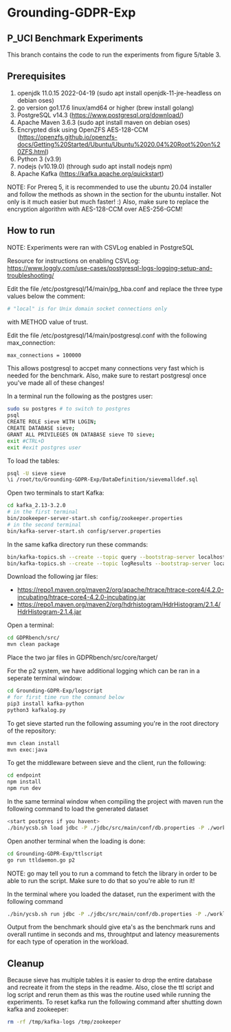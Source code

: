 # Grounding-GDPR-Exp

## P_UCI Benchmark Experiments
This branch contains the code to run the experiments from figure 5/table 3. 

## Prerequisites
1. openjdk 11.0.15 2022-04-19 (sudo apt install openjdk-11-jre-headless on debian oses)
2. go version go1.17.6 linux/amd64 or higher (brew install golang)
3. PostgreSQL v14.3 (https://www.postgresql.org/download/)
4. Apache Maven 3.6.3 (sudo apt install maven on debian oses)
5. Encrypted disk using OpenZFS AES-128-CCM (https://openzfs.github.io/openzfs-docs/Getting%20Started/Ubuntu/Ubuntu%2020.04%20Root%20on%20ZFS.html)
6. Python 3 (v3.9)
7. nodejs (v10.19.0) (through sudo apt install nodejs npm)
8. Apache Kafka (https://kafka.apache.org/quickstart)

NOTE: For Prereq 5, it is recommended to use the ubuntu 20.04 installer and follow the methods as shown in the section for the ubuntu installer. Not only is it much easier but much faster! :) Also, make sure to replace the encryption algorithm with AES-128-CCM over AES-256-GCM!

## How to run
NOTE: Experiments were ran with CSVLog enabled in PostgreSQL

Resource for instructions on enabling CSVLog:
https://www.loggly.com/use-cases/postgresql-logs-logging-setup-and-troubleshooting/

Edit the file /etc/postgresql/14/main/pg_hba.conf and replace the three type values below the comment:
```bash 
# "local" is for Unix domain socket connections only
``` 
 with METHOD value of trust.

Edit the file /etc/postgresql/14/main/postgresql.conf with the following max_connection:
```bash
max_connections = 100000
```
This allows postgresql to accpet many connections very fast which is needed for the benchmark. Also, make sure to restart postgresql once you've made all of these changes!

In a terminal run the following as the postgres user:
```bash
sudo su postgres # to switch to postgres
psql
CREATE ROLE sieve WITH LOGIN;
CREATE DATABASE sieve;
GRANT ALL PRIVILEGES ON DATABASE sieve TO sieve;
exit #CTRL+D
exit #exit postgres user
```

To load the tables:
```bash
psql -U sieve sieve
\i /root/to/Grounding-GDPR-Exp/DataDefinition/sievemalldef.sql
```


Open two terminals to start Kafka:
```bash
cd kafka_2.13-3.2.0
# in the first terminal
bin/zookeeper-server-start.sh config/zookeeper.properties
# in the second terminal
bin/kafka-server-start.sh config/server.properties
```

In the same kafka directory run these commands:
```bash
bin/kafka-topics.sh --create --topic query --bootstrap-server localhost:9092
bin/kafka-topics.sh --create --topic logResults --bootstrap-server localhost:9092
```

Download the following jar files:
- https://repo1.maven.org/maven2/org/apache/htrace/htrace-core4/4.2.0-incubating/htrace-core4-4.2.0-incubating.jar
- https://repo1.maven.org/maven2/org/hdrhistogram/HdrHistogram/2.1.4/HdrHistogram-2.1.4.jar 

Open a terminal:
```bash
cd GDPRbench/src/
mvn clean package
```
Place the two jar files in GDPRbench/src/core/target/

For the p2 system, we have additional logging which can be ran in a seperate terminal window:
```bash
cd Grounding-GDPR-Exp/logscript
# for first time run the command below
pip3 install kafka-python
python3 kafkalog.py
```

To get sieve started run the following assuming you're in the root directory of the repository:
```bash
mvn clean install
mvn exec:java
```

To get the middleware between sieve and the client, run the following:
```bash
cd endpoint
npm install
npm run dev
```

In the same terminal window when compiling the project with maven run the following command to load the generated dataset
```bash
<start postgres if you havent>
./bin/ycsb.sh load jdbc -P ./jdbc/src/main/conf/db.properties -P ./workloads/{workload from workload directory} -s
```

Open another terminal when the loading is done:
```bash
cd Grounding-GDPR-Exp/ttlscript
go run ttldaemon.go p2
```

NOTE: go may tell you to run a command to fetch the library in order to be able to run the script. Make sure to do that so you're able to run it!

In the terminal where you loaded the dataset, run the experiment with the following command

```bash
./bin/ycsb.sh run jdbc -P ./jdbc/src/main/conf/db.properties -P ./workloads/{workload from workload directory} -s
```

Output from the benchmark should give eta's as the benchmark runs and overall runtime in seconds and ms, throughtput and latency measurements for each type of operation in the workload.

## Cleanup
Because sieve has multiple tables it is easier to drop the entire database and recreate it from the steps in the readme. Also, close the ttl script and log script and rerun them as this was the routine used while running the experiments. To reset kafka run the following command after shutting down kafka and zookeeper:

```bash
rm -rf /tmp/kafka-logs /tmp/zookeeper
```